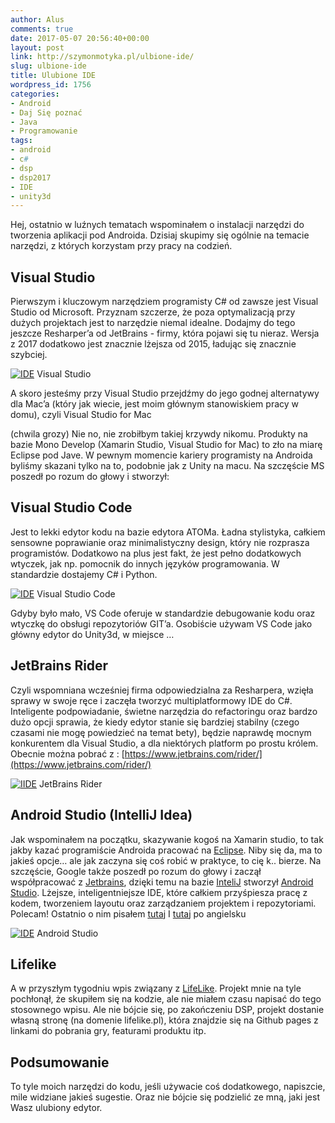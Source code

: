 ```yaml
---
author: Alus
comments: true
date: 2017-05-07 20:56:40+00:00
layout: post
link: http://szymonmotyka.pl/ulbione-ide/
slug: ulbione-ide
title: Ulubione IDE
wordpress_id: 1756
categories:
- Android
- Daj Się poznać
- Java
- Programowanie
tags:
- android
- c#
- dsp
- dsp2017
- IDE
- unity3d
---
```


Hej, ostatnio w luźnych tematach wspominałem o instalacji narzędzi do tworzenia aplikacji pod Androida. Dzisiaj skupimy się ogólnie na temacie narzędzi, z których korzystam przy pracy na codzień.

<!-- more -->


## Visual Studio


Pierwszym i kluczowym narzędziem programisty C# od zawsze jest Visual Studio od Microsoft. Przyznam szczerze, że poza optymalizacją przy dużych projektach jest to narzędzie niemal idealne. Dodajmy do tego jeszcze Resharper’a od JetBrains - firmy, która pojawi się tu nieraz. Wersja z 2017 dodatkowo jest znacznie lżejsza od 2015, ładując się znacznie szybciej.

[![IDE](http://szymonmotyka.pl/wp-content/uploads/2017/05/2017-05-07-785x428.png)](http://szymonmotyka.pl/wp-content/uploads/2017/05/2017-05-07.png) Visual Studio

A skoro jesteśmy przy Visual Studio przejdźmy do jego godnej alternatywy dla Mac’a (który jak wiecie, jest moim głównym stanowiskiem pracy w domu), czyli Visual Studio for Mac



(chwila grozy)
Nie no, nie zrobiłbym takiej krzywdy nikomu. Produkty na bazie Mono Develop (Xamarin Studio, Visual Studio for Mac) to zło na miarę Eclipse pod Jave. W pewnym momencie kariery programisty na Androida byliśmy skazani tylko na to, podobnie jak z Unity na macu.
Na szczęście MS poszedł po rozum do głowy i stworzył:


## Visual Studio Code


Jest to lekki edytor kodu na bazie edytora ATOMa. Ładna stylistyka, całkiem sensowne poprawianie oraz minimalistyczny design, który nie rozprasza programistów.
Dodatkowo na plus jest fakt, że jest pełno dodatkowych wtyczek, jak np. pomocnik do innych języków programowania. W standardzie dostajemy C# i Python.

[![IDE](http://szymonmotyka.pl/wp-content/uploads/2017/05/Screenshot-2017-05-07-22.34.11-785x491.png)](http://szymonmotyka.pl/wp-content/uploads/2017/05/Screenshot-2017-05-07-22.34.11.png) Visual Studio Code

Gdyby było mało, VS Code oferuje w standardzie debugowanie kodu oraz wtyczkę do obsługi repozytoriów GIT’a.
Osobiście używam VS Code jako główny edytor do Unity3d, w miejsce …


## JetBrains Rider


Czyli wspomniana wcześniej firma odpowiedzialna za Resharpera, wzięła sprawy w swoje ręce i zaczęła tworzyć multiplatformowy IDE do C#. Inteligente podpowiadanie, świetne narzędzia do refactoringu oraz bardzo dużo opcji sprawia, że kiedy edytor stanie się bardziej stabilny (czego czasami nie mogę powiedzieć na temat bety), będzie naprawdę mocnym konkurentem dla Visual Studio, a dla niektórych platform po prostu królem.
Obecnie można pobrać z : [https://www.jetbrains.com/rider/](https://www.jetbrains.com/rider/)

[![IIDE](http://szymonmotyka.pl/wp-content/uploads/2017/05/Screenshot-2017-05-07-22.47.10-785x491.png)](http://szymonmotyka.pl/wp-content/uploads/2017/05/Screenshot-2017-05-07-22.47.10.png) JetBrains Rider


## Android Studio (IntelliJ Idea)


Jak wspominałem na początku, skazywanie kogoś na Xamarin studio, to tak jakby kazać programiście Androida pracować na [Eclipse](http://www.thingiverse.com/thing:2078849). Niby się da, ma to jakieś opcje… ale jak zaczyna się coś robić w praktyce, to cię k.. bierze.
Na szczęście, Google także poszedł po rozum do głowy i zaczął współpracować z [Jetbrains](http://www.thingiverse.com/thing:2078849), dzięki temu na bazie [InteliJ](http://www.thingiverse.com/thing:2078849) stworzył [Android Studio](http://www.thingiverse.com/thing:2078849). Lżejsze, inteligentniejsze IDE, które całkiem przyśpiesza pracę z kodem, tworzeniem layoutu oraz zarządzaniem projektem i repozytoriami.
Polecam! Ostatnio o nim pisałem [tutaj](http://szymonmotyka.pl/android-instalacja-sdk/) I [tutaj](http://szymonmotyka.pl/android-sdk-setup/) po angielsku

[![IDE](http://szymonmotyka.pl/wp-content/uploads/2017/05/Screenshot-2017-05-07-22.40.12-785x441.png)](http://szymonmotyka.pl/wp-content/uploads/2017/05/Screenshot-2017-05-07-22.40.12.png) Android Studio


## Lifelike


A w przyszłym tygodniu wpis związany z [LifeLike](http://www.thingiverse.com/thing:2078849). Projekt mnie na tyle pochłonął, że skupiłem się na kodzie, ale nie miałem czasu napisać do tego stosownego wpisu. Ale nie bójcie się, po zakończeniu DSP, projekt dostanie własną stronę (na domenie lifelike.pl), która znajdzie się na Github pages z linkami do pobrania gry, featurami produktu itp.


## Podsumowanie


To tyle moich narzędzi do kodu, jeśli używacie coś dodatkowego, napiszcie, mile widziane jakieś sugestie. Oraz nie bójcie się podzielić ze mną, jaki jest Wasz ulubiony edytor.
